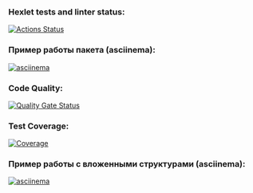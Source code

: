 ### Hexlet tests and linter status:

[![Actions Status](https://github.com/IVANFROL/fullstack-javascript-project-46/actions/workflows/hexlet-check.yml/badge.svg)](https://github.com/IVANFROL/fullstack-javascript-project-46/actions)

### Пример работы пакета (asciinema):

[![asciinema](https://asciinema.org/a/g6ZBhsDPEv3joVWOxi60pHmel.svg)](https://asciinema.org/a/g6ZBhsDPEv3joVWOxi60pHmel)

### Code Quality:

[![Quality Gate Status](https://sonarcloud.io/api/project_badges/quality_gate?project=IVANFROL_fullstack-javascript-project-46)](https://sonarcloud.io/summary/new_code?id=IVANFROL_fullstack-javascript-project-46)

### Test Coverage:

[![Coverage](https://sonarcloud.io/api/project_badges/measure?project=IVANFROL_fullstack-javascript-project-46&metric=coverage)](https://sonarcloud.io/summary/new_code?id=IVANFROL_fullstack-javascript-project-46)

### Пример работы с вложенными структурами (asciinema):

[![asciinema](https://asciinema.org/a/7aexEzPsDnWOV0SiW8eg2KFqt.svg)](https://asciinema.org/a/7aexEzPsDnWOV0SiW8eg2KFqt)
